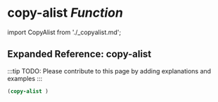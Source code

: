 # **copy-alist** *Function*

import CopyAlist from './_copyalist.md';

<CopyAlist />

## Expanded Reference: copy-alist

:::tip
TODO: Please contribute to this page by adding explanations and examples
:::

```lisp
(copy-alist )
```
